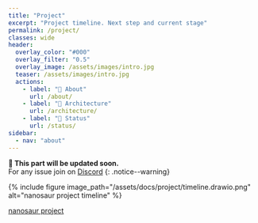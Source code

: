```yaml
---
title: "Project"
excerpt: "Project timeline. Next step and current stage"
permalink: /project/
classes: wide
header:
  overlay_color: "#000"
  overlay_filter: "0.5"
  overlay_image: /assets/images/intro.jpg
  teaser: /assets/images/intro.jpg
  actions:
    - label: "🦕 About"
      url: /about/
    - label: "📐 Architecture"
      url: /architecture/
    - label: "🚦 Status"
      url: /status/
sidebar:
  - nav: "about"
---
```


**:construction: This part will be updated soon.**<br/>For any issue join on [Discord](https://discord.gg/NSrC52P5mw)
{: .notice--warning}

{% include figure image_path="/assets/docs/project/timeline.drawio.png" alt="nanosaur project timeline" %}

[nanosaur project](https://github.com/orgs/rnanosaur/projects/6)